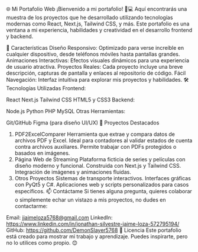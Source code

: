 🌐 Mi Portafolio Web
¡Bienvenido a mi portafolio! 🎨💻 Aquí encontrarás una muestra de los proyectos que he desarrollado utilizando tecnologías modernas como React, Next.js, Tailwind CSS, y más. Este portafolio es una ventana a mi experiencia, habilidades y creatividad en el desarrollo frontend y backend.

🚀 Características
Diseño Responsivo: Optimizado para verse increíble en cualquier dispositivo, desde teléfonos móviles hasta pantallas grandes.
Animaciones Interactivas: Efectos visuales dinámicos para una experiencia de usuario atractiva.
Proyectos Reales: Cada proyecto incluye una breve descripción, capturas de pantalla y enlaces al repositorio de código.
Fácil Navegación: Interfaz intuitiva para explorar mis proyectos y habilidades.
🛠️ Tecnologías Utilizadas
Frontend:

React
Next.js
Tailwind CSS
HTML5 y CSS3
Backend:

Node.js
Python
PHP
MySQL
Otras Herramientas:

Git/GitHub
Figma (para diseño UI/UX)
📂 Proyectos Destacados

1. PDF2ExcelComparer
   Herramienta que extrae y compara datos de archivos PDF y Excel.
   Ideal para contadores al validar estados de cuenta contra archivos auxiliares.
   Permite trabajar con PDFs protegidos o basados en imágenes.
2. Página Web de Streaming
   Plataforma ficticia de series y películas con diseño moderno y funcional.
   Construida con Next.js y Tailwind CSS.
   Integración de imágenes y animaciones fluidas.
3. Otros Proyectos
   Sistemas de transporte interactivos.
   Interfaces gráficas con PyQt5 y C#.
   Aplicaciones web y scripts personalizados para casos específicos.
   📫 Contáctame
   Si tienes alguna pregunta, quieres colaborar o simplemente echar un vistazo a mis proyectos, no dudes en contactarme:

Email: jjaimeloza5768@gmail.com
LinkedIn: https://www.linkedin.com/in/jonathan-silvestre-jaime-loza-572795194/
GitHub: https://github.com/DemonSlayer5768
📝 Licencia
Este portafolio está creado para mostrar mi trabajo y aprendizaje. Puedes inspirarte, pero no lo utilices como propio. 😊
